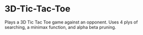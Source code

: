 # 3D-Tic-Tac-Toe
Plays a 3D Tic Tac Toe game against an opponent.  Uses 4 plys of searching, a minimax function, and alpha beta pruning.
